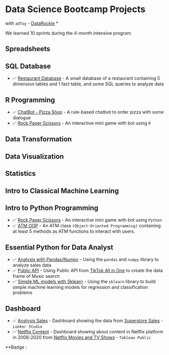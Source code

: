 # Data Science Bootcamp Projects
with `adToy` - [DataRockie](https://datarockie.com/) *

We learned 10 sprints during the 4-month intensive program.

## Spreadsheets

## SQL Database
- ✅ [Restaurant Database](SQL/DB_for_Restaurant.sql) - A small database of a restaurant containing 5 dimension tables and 1 fact table, and some SQL queries to analyze data

## R Programming
- ✅ [ChatBot - Pizza Shop](R/Chat_bot-Order_pizza.r) - A rule-based chatbot to order pizza with some dialogue
- ✅ [Rock Paper Scissors](R/Rock-Paper-Scissors.r) - An interactive mini game with bot using `R`

## Data Transformation

## Data Visualization

## Statistics

## Intro to Classical Machine Learning

## Intro to Python Programming
- ✅ [Rock Paper Scissors](Python/MiniGame-Rock_Paper_Scissors.ipynb) - An interactive mini game with bot using `Python`
- ✅ [ATM OOP](Python/Build_Class_ATM.py) - An ATM class `(Object-Oriented Programming)` containing at least 5 methods as ATM functions to interact with users.

## Essential Python for Data Analyst
- ✅ [Analysis with Pandas/Numpy](Python/Pandas_Numpy-Final_Project.ipynb) - Using the `pandas` and `numpy` library to analyze sales data
- ✅ [Public API](Python/Publice_API.ipynb) - Using Public API from [TikTok All in One](https://rapidapi.com/h0p3rwe/api/tiktok-all-in-one/) to create the data frame of Music search
- ✅ [Simple ML models with Sklearn](Python/Sklearn.ipynb) - Using the `sklearn` library to build simple machine learning models for regression and classification problems

## Dashboard
- ✅ [Analysis Sales](https://lookerstudio.google.com/reporting/10c4f24d-43f7-455c-8764-3e5afd77799d) - Dashboard showing the data from [Superstore Sales](https://public.tableau.com/app/resources/sample-data) - `Looker Studio`
- ✅ [Netflix Content](https://public.tableau.com/views/NetflixDashboard_16752420584000/Netflix_Dashboard?:language=en-US&:display_count=n&:origin=viz_share_link) - Dashboard showing about content in Netflix platform in 2008-2020 from [Netflix Movies and TV Shows](https://www.kaggle.com/datasets/shivamb/netflix-shows) - `Tableau Public`



**Badge : 
